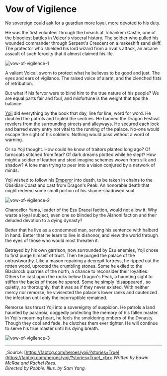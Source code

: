 # Vow of Vigilence

No sovereign could ask for a guardian more loyal, more devoted to his duty.

He was the first volunteer through the breach at Tchankem Castle, one of the bloodiest battles in [Volcor](../../world-of-rathe/volcor/volcor.md)'s visceral history. The soldier who pulled his wounded commander through Serpent's Crescent on a makeshift sand skiff. The protector who shielded his lord wizard from a rival's attack, an arcane assault of such ferocity that it almost claimed his life.

<img src="https://d2hl7maqck52px.cloudfront.net/main-story/09-dynasty/vow-of-vigilence-1.webp" alt="vow-of-vigilence-1" class="center">

A valiant Volcai, sworn to protect what he believes to be good and just. The eyes and ears of vigilance. The raised voice of alarm, and the clenched fists of retribution.

But what if his fervor were to blind him to the true nature of his people? We are equal parts fair and foul, and misfortune is the weight that tips the balance.

[Yoji](../../heroes-of-rathe/yoji-about.md) did everything by the book that day, line for line, word for word. He doubled the patrols and tripled the sentries. He banned the Dragon Festival revelers from the surrounding streets and alleyways. He secured each lock and barred every entry not vital to the running of the palace. No-one would escape the sight of his soldiers. Nothing would pass without a word of warning.

Or so Yoji thought. How could he know of traitors planted long ago? Of turncoats stitched from fear? Of dark dreams plotted while he slept? How might a soldier of leather and steel imagine schemes woven from silk and shadow? A lone man trying to peer into a vision conjured by a network of minds.

Yoji wished to follow his [Emperor](../../heroes-of-rathe/emperor-about.md) into death, to be taken in chains to the Obsidian Coast and cast from Dragon's Peak. An honorable death that might redeem some small portion of his shame-shadowed soul.

<img src="https://d2hl7maqck52px.cloudfront.net/main-story/09-dynasty/vow-of-vigilence-2.webp" alt="vow-of-vigilence-2" class="center">

Chancellor Yama, leader of the Ezu Dracai faction, would not allow it. Why waste a loyal subject, even one so blinded by the Alshoni faction and their deluded devotion to a dying dynasty?

Better that he live as a condemned man, serving his sentence with halberd in hand. Better that he learn to live in dishonor, and view the world through the eyes of those who would most threaten it.

Betrayed by his own garrison, now surrounded by Ezu enemies, Yoji chose to first purge himself of trust. Then he purged the palace of the untrustworthy. Like a mason repairing a decrepit fortress, he ripped out the rotten wood, uprooted the crumbling stones. Some he exiled to the Blackrock quarries of the north, a chance to reconsider their loyalties. Others he cast upon the rocks below Dragon's Peak, a haunting sight to stiffen the backs of those he spared. Some he simply 'disappeared', so quietly, so thoroughly, that it was as if they never existed. With neither mercy nor remorse, he vivisected the palace's lower ranks and cauterized the infection until only the incorruptible remained.

Remorse has thrust Yoji into a sovereignty of suspicion. He patrols a land haunted by paranoia, doggedly protecting the memory of his fallen master. In Yoji's mourning heart, he feels the smoldering embers of the Dynasty. Though they cool and fade, he clutches them ever tighter. He will continue to serve his true master until his dying breath.

<img src="https://d2hl7maqck52px.cloudfront.net/main-story/09-dynasty/vow-of-vigilence-3.webp" alt="vow-of-vigilence-3" class="center">

---

_Source: [https://fabtcg.com/heroes/yoji/?stories=True](https://fabtcg.com/heroes/yoji/?stories=True)_<br>
_Written by Edwin McRae and Rachel Rees._<br>
_Directed by Robbie. Illus. by Sam Yang._
